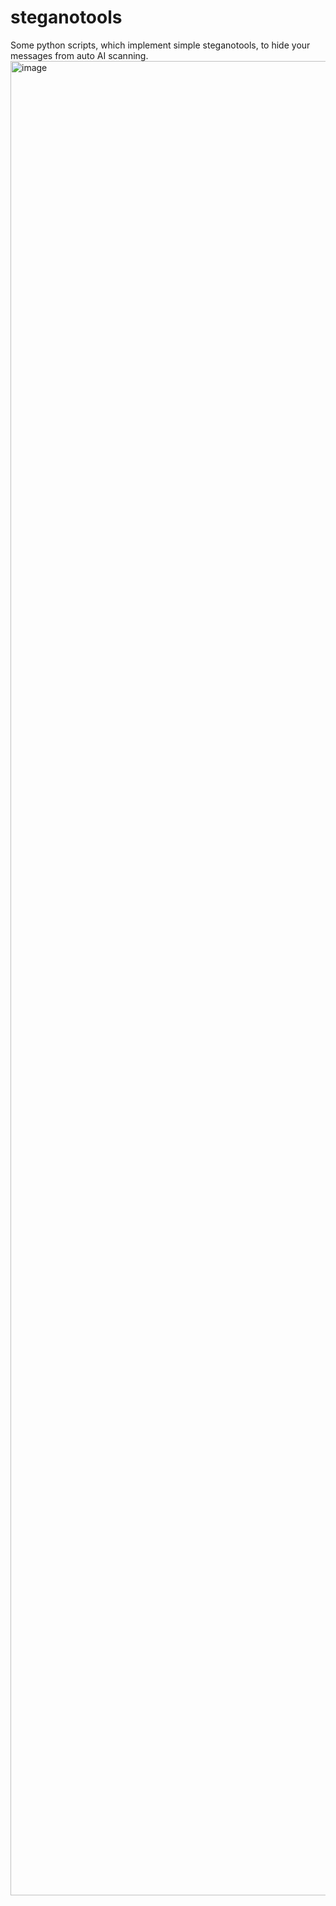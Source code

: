 # steganotools
Some python scripts, which implement simple steganotools, to hide your messages from auto AI scanning.
<img width="1260" height="2935" alt="image" src="https://github.com/user-attachments/assets/6b8d7b5b-d548-4398-aed1-e53037c1f41f" />
